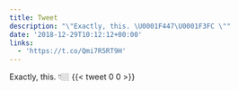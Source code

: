 ```yaml
---
title: Tweet
description: "\"Exactly, this. \U0001F447\U0001F3FC \""
date: '2018-12-29T10:12:12+00:00'
links:
  - 'https://t.co/Qmi7R5RT9H'
---
```

Exactly, this. 👇🏼 
      {{< tweet 0 0 >}}
    
